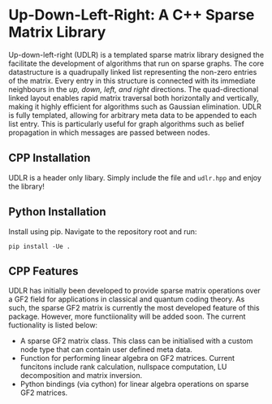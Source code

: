 # Up-Down-Left-Right: A C++ Sparse Matrix Library

Up-down-left-right (UDLR) is a templated sparse matrix library designed the facilitate the development of algorithms that run on sparse graphs. The core datastructure is a quadrupally linked list representing the non-zero entries of the matrix. Every entry in this structure is connected with its immediate neighbours in the _up, down, left, and right_ directions. The quad-directional linked layout enables rapid matrix traversal both horizontally and vertically, making it highly efficient for algorithms such as Gaussian elimination. UDLR is fully templated, allowing for arbitrary meta data to be appended to each list entry. This is particularly useful for graph algorithms such as belief propagation in which messages are passed between nodes.

## CPP Installation

UDLR is a header only libary. Simply include the file and `udlr.hpp` and enjoy the library!

## Python Installation

Install using pip. Navigate to the repository root and run:

`pip install -Ue .`

## CPP Features

UDLR has initially been developed to provide sparse matrix operations over a GF2 field for applications in classical and quantum coding theory. As such, the sparse GF2 matrix is currently the most developed feature of this package. However, more functiionality will be added soon. The current fuctionality is listed below:

- A sparse GF2 matrix class. This class can be initialised with a custom node type that can contain user defined meta data.
- Function for performing linear algebra on GF2 matrices. Current funcitons include rank calculation, nullspace computation, LU decomposition and matrix inversion.
- Python bindings (via cython) for linear algebra operations on sparse GF2 matrices.









